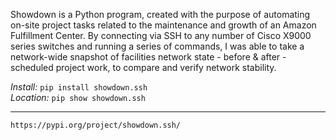 Showdown is a Python program, created with the purpose of automating on-site project tasks related to the maintenance and growth of an Amazon Fulfillment Center. By connecting via SSH to any number of Cisco X9000 series switches and running a series of commands, I was able to take a network-wide snapshot of facilities network state - before & after - scheduled project work, to compare and verify network stability.<br/>

*Install:*
```pip install showdown.ssh```<br/>
*Location:*
```pip show showdown.ssh```

___

```https://pypi.org/project/showdown.ssh/```
